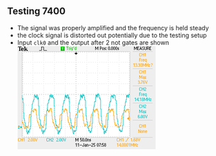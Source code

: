 ## Testing 7400

- The signal was properly amplified and the frequency is held steady
- the clock signal is distorted out potentially due to the testing setup
- Input `clk0` and the output after 2 not gates are shown 
	![](bin/TEK0005.bmp)
